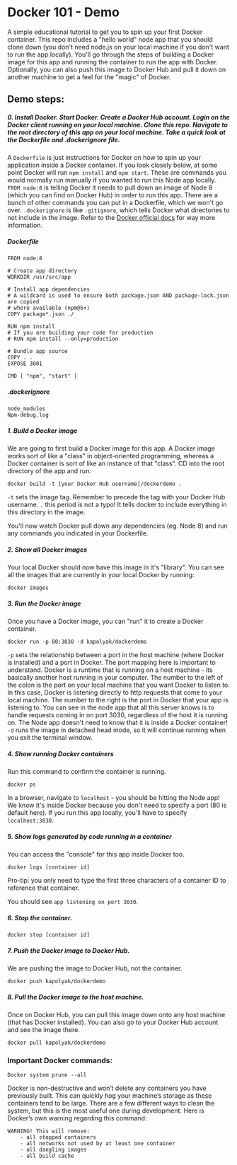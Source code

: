 # Docker 101 - Demo

A simple educational tutorial to get you to spin up your first Docker container. This repo includes a "hello world" node app that you should clone down (you don't need node.js on your local machine if you don't want to run the app locally). You'll go through the steps of building a Docker image for this app and running the container to run the app with Docker. Optionally, you can also push this image to Docker Hub and pull it down on another machine to get a feel for the "magic" of Docker. 

## Demo steps:

##### 0. Install Docker. Start Docker. Create a Docker Hub account. Login on the Docker client running on your local machine. Clone this repo. Navigate to the root directory of this app on your local machine. Take a quick look at the Dockerfile and .dockerignore file. 

A `Dockerfile` is just instructions for Docker on how to spin up your application inside a Docker container. If you look closely below, at some point Docker will run `npm install` and `npm start`. These are commands you would normally run manually if you wanted to run this Node app locally. `FROM node:8` is telling Docker it needs to pull down an image of Node 8 (which you can find on Docker Hub) in order to run this app. There are a bunch of other commands you can put in a Dockerfile, which we won't go over. `.dockerignore` is like `.gitignore`, which tells Docker what directories to not include in the image. Refer to the [Docker official docs](https://docs.docker.com/get-started/) for way more information. 

##### Dockerfile

```
FROM node:8

# Create app directory
WORKDIR /usr/src/app

# Install app dependencies
# A wildcard is used to ensure both package.json AND package-lock.json are copied
# where available (npm@5+)
COPY package*.json ./

RUN npm install
# If you are building your code for production
# RUN npm install --only=production

# Bundle app source
COPY . .
EXPOSE 3001

CMD [ "npm", "start" ]
```

##### .dockerignore

```
node_modules
Npm-debug.log
```

##### 1. Build a Docker image
We are going to first build a Docker image for this app. A Docker image works sort of like a "class" in object-oriented programming, whereas a Docker container is sort of like an instance of that "class". CD into the root directory of the app and run: 
```
docker build -t [your Docker Hub username]/dockerdemo .
```

`-t` sets the image tag. Remember to precede the tag with your Docker Hub username. 
`.` this period is not a typo! It tells docker to include everything in this directory in the image. 

You'll now watch Docker pull down any dependencies (eg. Node 8) and run any commands you indicated in your Dockerfile. 

##### 2. Show all Docker images

Your local Docker should now have this image in it's "library". You can see all the images that are currently in your local Docker by running:
```
docker images
```

##### 3. Run the Docker image
Once you have a Docker image, you can "run" it to create a Docker container.
```
docker run -p 80:3030 -d kapolyak/dockerdemo
```

`-p` sets the relationship between a port in the host machine (where Docker is installed) and a port in Docker. 
The port mapping here is important to understand. Docker is a runtime that is running on a host machine - its basically another host running in your computer. The number to the left of the colon is the port on your local machine that you want Docker to listen to. In this case, Docker is listening directly to http requests that come to your local machine. The number to the right is the port in Docker that your app is listening to. You can see in the node app that all this server knows is to handle requests coming in on port 3030, regardless of the host it is running on. The Node app doesn't need to know that it is inside a Docker container!
`-d` runs the image in detached head mode, so it will continue running when you exit the terminal window.

##### 4. Show running Docker containers
Run this command to confirm the container is running.
```
docker ps
```

In a browser, navigate to `localhost` - you should be hitting the Node app! We know it's inside Docker because you don't need to specify a port (80 is default here). If you run this app locally, you'll have to specify `localhost:3030`.

##### 5. Show logs generated by code running in a container
You can access the "console" for this app inside Docker too.  
```
docker logs [container id]
```

Pro-tip: you only need to type the first three characters of a container ID to reference that container. 

You should see `app listening on port 3030`. 

##### 6. Stop the container.
```
docker stop [container id]
```

##### 7. Push the Docker image to Docker Hub.
We are pushing the image to Docker Hub, not the container.
```
docker push kapolyak/dockerdemo
```

##### 8. Pull the Docker image to the host machine.
Once on Docker Hub, you can pull this image down onto any host machine (that has Docker installed). You can also go to your Docker Hub account and see the image there. 
```
docker pull kapolyak/dockerdemo
```

### Important Docker commands:

```
Docker system prune --all
```

Docker is non-destructive and won’t delete any containers you have previously built. This can quickly hog your machine’s storage as these containers tend to be large. There are a few different ways to clean the system, but this is the most useful one during development. Here is Docker’s own warning regarding this command:

	WARNING! This will remove:
		- all stopped containers
		- all networks not used by at least one container
		- all dangling images
		- all build cache

